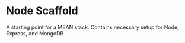 # Node Scaffold

A starting point for a MEAN stack. Contains necessary setup for Node, Express, and MongoDB
